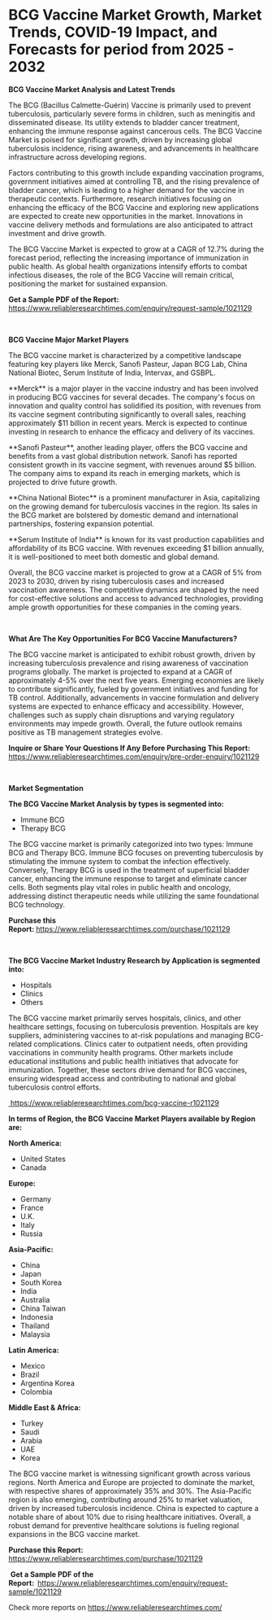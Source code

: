 <p><h1>BCG Vaccine Market Growth, Market Trends, COVID-19 Impact, and Forecasts for period from 2025 - 2032</h1></p><p><strong>BCG Vaccine Market Analysis and Latest Trends</strong></p>
<p><p>The BCG (Bacillus Calmette-Guérin) Vaccine is primarily used to prevent tuberculosis, particularly severe forms in children, such as meningitis and disseminated disease. Its utility extends to bladder cancer treatment, enhancing the immune response against cancerous cells. The BCG Vaccine Market is poised for significant growth, driven by increasing global tuberculosis incidence, rising awareness, and advancements in healthcare infrastructure across developing regions.</p><p>Factors contributing to this growth include expanding vaccination programs, government initiatives aimed at controlling TB, and the rising prevalence of bladder cancer, which is leading to a higher demand for the vaccine in therapeutic contexts. Furthermore, research initiatives focusing on enhancing the efficacy of the BCG Vaccine and exploring new applications are expected to create new opportunities in the market. Innovations in vaccine delivery methods and formulations are also anticipated to attract investment and drive growth.</p><p>The BCG Vaccine Market is expected to grow at a CAGR of 12.7% during the forecast period, reflecting the increasing importance of immunization in public health. As global health organizations intensify efforts to combat infectious diseases, the role of the BCG Vaccine will remain critical, positioning the market for sustained expansion.</p></p>
<p><strong>Get a Sample PDF of the Report:&nbsp;</strong> <a href="https://www.reliableresearchtimes.com/enquiry/request-sample/1021129?utm_campaign=3034&utm_medium=2&utm_source=Github&utm_content=ia&utm_term=08032025&utm_id=bcg-vaccine">https://www.reliableresearchtimes.com/enquiry/request-sample/1021129</a></p>
<p>&nbsp;</p>
<p><strong>BCG Vaccine Major Market Players</strong></p>
<p><p>The BCG vaccine market is characterized by a competitive landscape featuring key players like Merck, Sanofi Pasteur, Japan BCG Lab, China National Biotec, Serum Institute of India, Intervax, and GSBPL. </p><p>**Merck** is a major player in the vaccine industry and has been involved in producing BCG vaccines for several decades. The company's focus on innovation and quality control has solidified its position, with revenues from its vaccine segment contributing significantly to overall sales, reaching approximately $11 billion in recent years. Merck is expected to continue investing in research to enhance the efficacy and delivery of its vaccines.</p><p>**Sanofi Pasteur**, another leading player, offers the BCG vaccine and benefits from a vast global distribution network. Sanofi has reported consistent growth in its vaccine segment, with revenues around $5 billion. The company aims to expand its reach in emerging markets, which is projected to drive future growth.</p><p>**China National Biotec** is a prominent manufacturer in Asia, capitalizing on the growing demand for tuberculosis vaccines in the region. Its sales in the BCG market are bolstered by domestic demand and international partnerships, fostering expansion potential.</p><p>**Serum Institute of India** is known for its vast production capabilities and affordability of its BCG vaccine. With revenues exceeding $1 billion annually, it is well-positioned to meet both domestic and global demand.</p><p>Overall, the BCG vaccine market is projected to grow at a CAGR of 5% from 2023 to 2030, driven by rising tuberculosis cases and increased vaccination awareness. The competitive dynamics are shaped by the need for cost-effective solutions and access to advanced technologies, providing ample growth opportunities for these companies in the coming years.</p></p>
<p>&nbsp;</p>
<p><strong>What Are The Key Opportunities For BCG Vaccine Manufacturers?</strong></p>
<p><p>The BCG vaccine market is anticipated to exhibit robust growth, driven by increasing tuberculosis prevalence and rising awareness of vaccination programs globally. The market is projected to expand at a CAGR of approximately 4-5% over the next five years. Emerging economies are likely to contribute significantly, fueled by government initiatives and funding for TB control. Additionally, advancements in vaccine formulation and delivery systems are expected to enhance efficacy and accessibility. However, challenges such as supply chain disruptions and varying regulatory environments may impede growth. Overall, the future outlook remains positive as TB management strategies evolve.</p></p>
<p><strong>Inquire or Share Your Questions If Any Before Purchasing This Report:</strong> <a href="https://www.reliableresearchtimes.com/enquiry/pre-order-enquiry/1021129?utm_campaign=3034&utm_medium=2&utm_source=Github&utm_content=ia&utm_term=08032025&utm_id=bcg-vaccine">https://www.reliableresearchtimes.com/enquiry/pre-order-enquiry/1021129</a></p>
<p>&nbsp;</p>
<p><strong>Market Segmentation</strong></p>
<p><strong>The BCG Vaccine Market Analysis by types is segmented into:</strong></p>
<p><ul><li>Immune BCG</li><li>Therapy BCG</li></ul></p>
<p><p>The BCG vaccine market is primarily categorized into two types: Immune BCG and Therapy BCG. Immune BCG focuses on preventing tuberculosis by stimulating the immune system to combat the infection effectively. Conversely, Therapy BCG is used in the treatment of superficial bladder cancer, enhancing the immune response to target and eliminate cancer cells. Both segments play vital roles in public health and oncology, addressing distinct therapeutic needs while utilizing the same foundational BCG technology.</p></p>
<p><strong>Purchase this Report:&nbsp;</strong><a href="https://www.reliableresearchtimes.com/purchase/1021129?utm_campaign=3034&utm_medium=2&utm_source=Github&utm_content=ia&utm_term=08032025&utm_id=bcg-vaccine">https://www.reliableresearchtimes.com/purchase/1021129</a></p>
<p>&nbsp;</p>
<p><strong>The BCG Vaccine Market Industry Research by Application is segmented into:</strong></p>
<p><ul><li>Hospitals</li><li>Clinics</li><li>Others</li></ul></p>
<p><p>The BCG vaccine market primarily serves hospitals, clinics, and other healthcare settings, focusing on tuberculosis prevention. Hospitals are key suppliers, administering vaccines to at-risk populations and managing BCG-related complications. Clinics cater to outpatient needs, often providing vaccinations in community health programs. Other markets include educational institutions and public health initiatives that advocate for immunization. Together, these sectors drive demand for BCG vaccines, ensuring widespread access and contributing to national and global tuberculosis control efforts.</p></p>
<p><a href="https://www.reliableresearchtimes.com/bcg-vaccine-r1021129?utm_campaign=3034&utm_medium=2&utm_source=Github&utm_content=ia&utm_term=08032025&utm_id=bcg-vaccine">&nbsp;https://www.reliableresearchtimes.com/bcg-vaccine-r1021129</a></p>
<p><strong>In terms of Region, the BCG Vaccine Market Players available by Region are:</strong></p>
<p>
    <p> <strong> North America: </strong>
        <ul>
            <li>United States</li>
            <li>Canada</li>
        </ul>
        </p> 
    <p> <strong> Europe: </strong>
        <ul>
            <li>Germany</li>
            <li>France</li>
            <li>U.K.</li>
            <li>Italy</li>
            <li>Russia</li>
        </ul>
        </p> 
    <p> <strong> Asia-Pacific: </strong>
        <ul>
            <li>China</li>
            <li>Japan</li>
            <li>South Korea</li>
            <li>India</li>
            <li>Australia</li>
            <li>China Taiwan</li>
            <li>Indonesia</li>
            <li>Thailand</li>
            <li>Malaysia</li>
        </ul>
        </p> 
    <p> <strong> Latin America: </strong>
        <ul>
            <li>Mexico</li>
            <li>Brazil</li>
            <li>Argentina Korea</li>
            <li>Colombia</li>
        </ul>
        </p> 
    <p> <strong> Middle East & Africa: </strong>
        <ul>
            <li>Turkey</li>
            <li>Saudi</li>
            <li>Arabia</li>
            <li>UAE</li>
            <li>Korea</li>
        </ul>
    </p>
    </p>
<p><p>The BCG vaccine market is witnessing significant growth across various regions. North America and Europe are projected to dominate the market, with respective shares of approximately 35% and 30%. The Asia-Pacific region is also emerging, contributing around 25% to market valuation, driven by increased tuberculosis incidence. China is expected to capture a notable share of about 10% due to rising healthcare initiatives. Overall, a robust demand for preventive healthcare solutions is fueling regional expansions in the BCG vaccine market.</p></p>
<p><strong>Purchase this Report: </strong><a href="https://www.reliableresearchtimes.com/purchase/1021129?utm_campaign=3034&utm_medium=2&utm_source=Github&utm_content=ia&utm_term=08032025&utm_id=bcg-vaccine">https://www.reliableresearchtimes.com/purchase/1021129</a></p>
<p>&nbsp;<strong>Get a Sample PDF of the Report:&nbsp;&nbsp;</strong><a href="https://www.reliableresearchtimes.com/enquiry/request-sample/1021129?utm_campaign=3034&utm_medium=2&utm_source=Github&utm_content=ia&utm_term=08032025&utm_id=bcg-vaccine">https://www.reliableresearchtimes.com/enquiry/request-sample/1021129</a></p>
<p><strong></strong></p>
<p>Check more reports on <a href="https://www.reliableresearchtimes.com/?utm_campaign=3034&utm_medium=2&utm_source=Github&utm_content=ia&utm_term=08032025&utm_id=bcg-vaccine">https://www.reliableresearchtimes.com/</a></p>